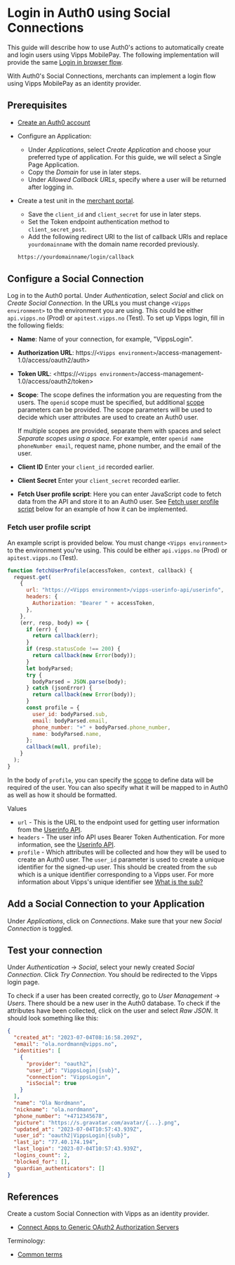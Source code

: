 <!-- START_METADATA
---
title: Login in Auth0 using Social Connections
sidebar_label: Login using Social Connections
sidebar_position: 191
pagination_next: null
pagination_prev: null
---
END_METADATA -->

# Login in Auth0 using Social Connections

This guide will describe how to use Auth0's actions to automatically create and login users using Vipps MobilePay. The following implementation will provide the same [Login in browser flow](../../../how-it-works/user-initiated-login-howitworks.md#the-login-process).

With Auth0's Social Connections, merchants can implement a login flow using Vipps MobilePay as an identity provider.

## Prerequisites

* [Create an Auth0 account](https://auth0.com/signup)
* Configure an Application:

  * Under *Applications*, select *Create Application* and choose your preferred type of application. For this guide, we will select a Single Page Application.
  * Copy the *Domain* for use in later steps.
  * Under *Allowed Callback URLs*, specify where a user will be returned after logging in.

* Create a test unit in the [merchant portal](https://developer.vippsmobilepay.com/docs/developer-resources/portal/).

  * Save the `client_id` and `client_secret` for use in later steps.
  * Set the Token endpoint authentication method to `client_secret_post`.
  * Add the following redirect URI to the list of callback URIs and replace `yourdomainname` with the domain name recorded previously.

  ```bash
  https://yourdomainname/login/callback
  ```

## Configure a Social Connection

Log in to the Auth0 portal. Under *Authentication*, select *Social* and click on *Create Social Connection*. In the URLs you must change `<Vipps environment>` to the environment you are using. This could be either `api.vipps.no` (Prod) or `apitest.vipps.no` (Test). To set up Vipps login, fill in the following fields:

* **Name**: Name of your connection, for example, "VippsLogin".

* **Authorization URL**: https://`<Vipps environment>`/access-management-1.0/access/oauth2/auth>

* **Token URL**: <https://`<Vipps environment>`/access-management-1.0/access/oauth2/token>

* **Scope**: The scope defines the information you are requesting from the users. The `openid` scope must be specified, but additional
[scope](../../core-concepts.md#scopes) parameters can be provided.
The scope parameters will be used to decide which user attributes are used to create an Auth0 user.

  If multiple scopes are provided, separate them with spaces and select *Separate scopes using a space*.
For example, enter `openid name phoneNumber email`, request name, phone number, and the email of the user.

* **Client ID** Enter your `client_id` recorded earlier.

* **Client Secret** Enter your `client_secret` recorded earlier.

* **Fetch User profile script**: Here you can enter JavaScript code to fetch data from the API and store it to an Auth0 user. See [Fetch user profile script](#fetch-user-profile-script) below for an example of how it can be implemented.

### Fetch user profile script

An example script is provided below. You must change `<Vipps environment>` to the environment you're using. This could be either `api.vipps.no` (Prod) or `apitest.vipps.no` (Test).

```js
function fetchUserProfile(accessToken, context, callback) {
  request.get(
    {
      url: "https://<Vipps environment>/vipps-userinfo-api/userinfo",
      headers: {
        Authorization: "Bearer " + accessToken,
      },
    },
    (err, resp, body) => {
      if (err) {
        return callback(err);
      }
      if (resp.statusCode !== 200) {
        return callback(new Error(body));
      }
      let bodyParsed;
      try {
        bodyParsed = JSON.parse(body);
      } catch (jsonError) {
        return callback(new Error(body));
      }
      const profile = {
        user_id: bodyParsed.sub,
        email: bodyParsed.email,
        phone_number: "+" + bodyParsed.phone_number,
        name: bodyParsed.name,
      };
      callback(null, profile);
    }
  );
}
```

In the body of `profile`, you can specify the [scope](../../core-concepts.md#scopes) to define data will be required of the user. You can also specify what it will be mapped to in Auth0 as well as how it should be formatted.

Values

* `url` - This is the URL to the endpoint used for getting user information from the [Userinfo API](https://developer.vippsmobilepay.com/docs/APIs/userinfo-api/).
* `headers` - The user info API uses Bearer Token Authentication. For more information, see the [Userinfo API](https://developer.vippsmobilepay.com/docs/APIs/userinfo-api/).
* `profile` - Which attributes will be collected and how they will be used to create an Auth0 user. The `user_id` parameter is used to create a unique identifier for the signed-up user. This should be created from the `sub` which is a unique identifier corresponding to a Vipps user. For more information about Vipps's unique identifier see [What is the sub?](https://developer.vippsmobilepay.com/docs/APIs/userinfo-api/userinfo-api-faq/#what-is-the-sub)

## Add a Social Connection to your Application

Under *Applications*, click on *Connections*. Make sure that your new *Social Connection* is toggled.

## Test your connection

Under *Authentication* -> *Social*, select your newly created *Social Connection*. Click *Try Connection*. You should be redirected to the Vipps login page.

To check if a user has been created correctly, go to *User Management* -> *Users*. There should be a new user in the Auth0 database. To check if the attributes have been collected, click on the user and select *Raw JSON*. It should look something like this:

```json
{
  "created_at": "2023-07-04T08:16:58.209Z",
  "email": "ola.nordmann@vipps.no",
  "identities": [
    {
      "provider": "oauth2",
      "user_id": "VippsLogin|{sub}",
      "connection": "VippsLogin",
      "isSocial": true
    }
  ],
  "name": "Ola Nordmann",
  "nickname": "ola.nordmann",
  "phone_number": "+4712345678",
  "picture": "https://s.gravatar.com/avatar/{...}.png",
  "updated_at": "2023-07-04T10:57:43.939Z",
  "user_id": "oauth2|VippsLogin|{sub}",
  "last_ip": "77.40.174.194",
  "last_login": "2023-07-04T10:57:43.939Z",
  "logins_count": 2,
  "blocked_for": [],
  "guardian_authenticators": []
}
```

## References

Create a custom Social Connection with Vipps as an identity provider.

* [Connect Apps to Generic OAuth2 Authorization Servers](https://auth0.com/docs/authenticate/identity-providers/social-identity-providers/oauth2)

Terminology:

* [Common terms](https://developer.vippsmobilepay.com/docs/terminology/#common-terms)
